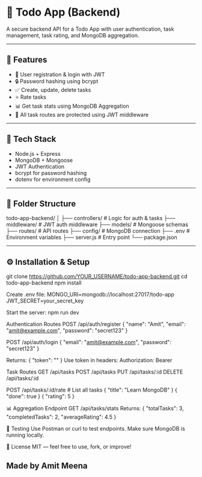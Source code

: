 # 📝 Todo App (Backend)

A secure backend API for a Todo App with user authentication, task management, task rating, and MongoDB aggregation.

---

## 🚀 Features

- 🔐 User registration & login with JWT
- 🔒 Password hashing using bcrypt
- ✅ Create, update, delete tasks
- ⭐ Rate tasks
- 📊 Get task stats using MongoDB Aggregation
- 🔐 All task routes are protected using JWT middleware

---

## 🧠 Tech Stack

- Node.js + Express
- MongoDB + Mongoose
- JWT Authentication
- bcrypt for password hashing
- dotenv for environment config

---

## 📁 Folder Structure

todo-app-backend/
│
├── controllers/ # Logic for auth & tasks
├── middleware/ # JWT auth middleware
├── models/ # Mongoose schemas
├── routes/ # API routes
├── config/ # MongoDB connection
├── .env # Environment variables
├── server.js # Entry point
└── package.json


---

## ⚙️ Installation & Setup

git clone https://github.com/YOUR_USERNAME/todo-app-backend.git
cd todo-app-backend
npm install

Create .env file:
MONGO_URI=mongodb://localhost:27017/todo-app
JWT_SECRET=your_secret_key

Start the server:
npm run dev

Authentication Routes
POST /api/auth/register
{ "name": "Amit", "email": "amit@example.com", "password": "secret123" }

POST /api/auth/login
{ "email": "amit@example.com", "password": "secret123" }

Returns:
{ "token": "<JWT-token>" }
Use token in headers:
Authorization: Bearer <JWT-token>

Task Routes
GET /api/tasks POST /api/tasks PUT /api/tasks/:id DELETE /api/tasks/:id

POST /api/tasks/:id/rate # List all tasks
{ "title": "Learn MongoDB" }
{ "done": true }
{ "rating": 5 }

📊 Aggregation Endpoint
GET /api/tasks/stats
Returns:
{
  "totalTasks": 3,
  "completedTasks": 2,
  "averageRating": 4.5
}

🧪 Testing
Use Postman or curl to test endpoints.
Make sure MongoDB is running locally.

📜 License
MIT — feel free to use, fork, or improve!

Made by Amit Meena
---

